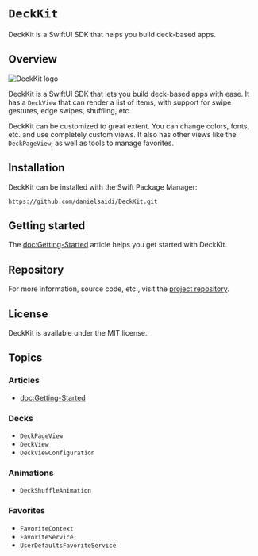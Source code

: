 # ``DeckKit``

DeckKit is a SwiftUI SDK that helps you build deck-based apps.



## Overview

![DeckKit logo](Logo.png)

DeckKit is a SwiftUI SDK that lets you build deck-based apps with ease. It has a ``DeckView`` that can render a list of items, with support for swipe gestures, edge swipes, shuffling, etc.

DeckKit can be customized to great extent. You can change colors, fonts, etc. and use completely custom views. It also has other views like the ``DeckPageView``, as well as tools to manage favorites.



## Installation

DeckKit can be installed with the Swift Package Manager:

```
https://github.com/danielsaidi/DeckKit.git
```



## Getting started

The <doc:Getting-Started> article helps you get started with DeckKit.



## Repository

For more information, source code, etc., visit the [project repository](https://github.com/danielsaidi/DeckKit).



## License

DeckKit is available under the MIT license.



## Topics

### Articles

- <doc:Getting-Started>

### Decks

- ``DeckPageView``
- ``DeckView``
- ``DeckViewConfiguration``

### Animations

- ``DeckShuffleAnimation``

### Favorites

- ``FavoriteContext``
- ``FavoriteService``
- ``UserDefaultsFavoriteService``
